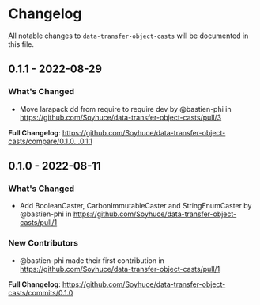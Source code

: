 # Changelog

All notable changes to `data-transfer-object-casts` will be documented in this file.

## 0.1.1 - 2022-08-29

### What's Changed

- Move larapack dd from require to require dev by @bastien-phi in https://github.com/Soyhuce/data-transfer-object-casts/pull/3

**Full Changelog**: https://github.com/Soyhuce/data-transfer-object-casts/compare/0.1.0...0.1.1

## 0.1.0 - 2022-08-11

### What's Changed

- Add BooleanCaster, CarbonImmutableCaster and StringEnumCaster by @bastien-phi in https://github.com/Soyhuce/data-transfer-object-casts/pull/1

### New Contributors

- @bastien-phi made their first contribution in https://github.com/Soyhuce/data-transfer-object-casts/pull/1

**Full Changelog**: https://github.com/Soyhuce/data-transfer-object-casts/commits/0.1.0
